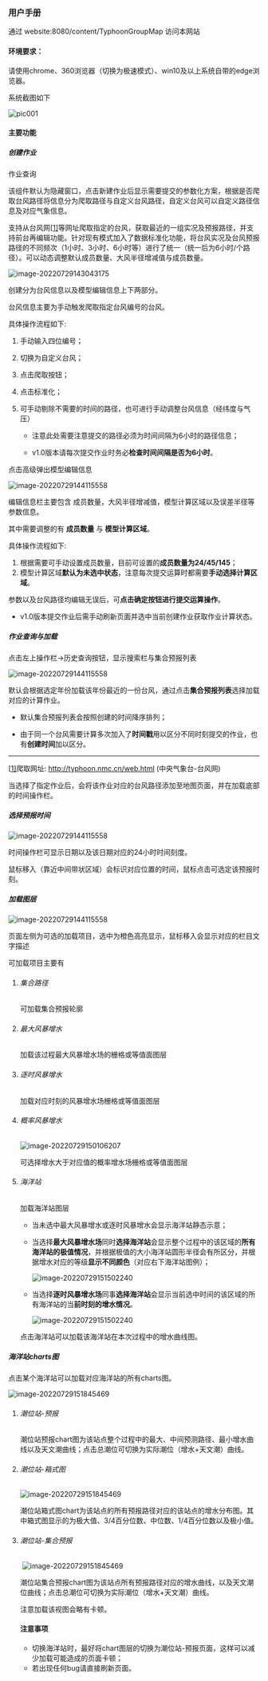 ### 用户手册

通过 website:8080/content/TyphoonGroupMap 访问本网站

#### 环境要求：

请使用chrome、360浏览器（切换为极速模式）、win10及以上系统自带的edge浏览器。

系统截图如下

![pic001](./pic/user_guide/pic001.png)

#### 主要功能

##### 创建作业

作业查询

该组件默认为隐藏窗口，点击新建作业后显示需要提交的参数化方案，根据是否爬取台风路径将信息分为爬取路径与自定义台风路径，自定义台风可以自定义路径信息及对应气象信息。

支持从台风网[[1\]](#_ftn1)等网址爬取指定的台风，获取最近的一组实况及预报路径，并支持前台再编辑功能。针对现有模式加入了数据标准化功能，将台风实况及台风预报路径的不同频次（1小时、3小时、6小时等）进行了统一（统一后为6小时/个路径）。可以动态调整默认成员数量、大风半径增减值与成员数量。

![image-20220729143043175](./pic/user_guide/pic002.png)

创建分为台风信息以及模型编辑信息上下两部分。

台风信息主要为手动触发爬取指定台风编号的台风。

具体操作流程如下:

1. 手动输入四位编号；

2. 切换为自定义台风；

3. 点击爬取按钮；

4. 点击标准化；

5. 可手动剔除不需要的时间的路径，也可进行手动调整台风信息（经纬度与气压）

   * 注意此处需要注意提交的路径必须为时间间隔为6小时的路径信息；

   * v1.0版本请每次提交作业时务必**检查时间间隔是否为6小时**。

     

点击高级弹出模型编辑信息

![image-20220729144115558](./pic/user_guide/pic003.png)

编辑信息栏主要包含 成员数量，大风半径增减值，模型计算区域以及误差半径等参数信息。

其中需要调整的有 **成员数量** 与 **模型计算区域**。

具体操作流程如下:

1. 根据需要可手动设置成员数量，目前可设置的**成员数量为24/45/145**；
2. 模型计算区域**默认为未选中状态**，注意每次提交运算时都需要**手动选择计算区域**。

参数以及台风路径均编辑无误后，可**点击确定按钮进行提交运算操作**。

* v1.0版本提交作业后需手动刷新页面并选中当前创建作业获取作业计算状态。



##### 作业查询与加载

点击左上操作栏->历史查询按钮，显示搜索栏与集合预报列表

![image-20220729144115558](./pic/user_guide/pic004.png)

默认会根据选定年份加载该年份最近的一份台风，通过点击**集合预报列表**选择加载对应的计算作业。

- 默认集合预报列表会按照创建的时间降序排列；

- 由于同一个台风需要计算多次加入了**时间戳**用以区分不同时刻提交的作业，也有**创建时间**加以区分。

  

------

[[1\]](#_ftnref1)爬取网址: http://typhoon.nmc.cn/web.html (中央气象台-台风网)

当选择了指定作业后，会将该作业对应的台风路径添加至地图页面，并在加载底部的时间操作栏。

##### 选择预报时间

![image-20220729144115558](./pic/user_guide/pic005.png)

时间操作栏可显示日期以及该日期对应的24小时时间刻度。

鼠标移入（靠近中间带状区域）会标识对应位置的时间，鼠标点击可选定该预报时刻。

##### 加载图层

![image-20220729144115558](./pic/user_guide/pic006.png)

页面左侧为可选的加载项目，选中为橙色高亮显示，鼠标移入会显示对应的栏目文字描述

可加载项目主要有

1. ###### 集合路径

   可加载集合预报轮廓

2. ###### 最大风暴增水

   加载该过程最大风暴增水场的栅格或等值面图层

3. ###### 逐时风暴增水

   加载对应时刻的风暴增水场栅格或等值面图层

4. ###### 概率风暴增水

   ![image-20220729150106207](./pic/user_guide/pic007.png)

   可选择增水大于对应值的概率增水场栅格或等值面图层

5. ###### 海洋站

   加载海洋站图层

   * 当未选中最大风暴增水或逐时风暴增水会显示海洋站静态示意；

   * 当选择**最大风暴增水场**同时**选择海洋站**会显示整个过程中的该区域的**所有海洋站的极值情况**，并根据极值的大小海洋站圆形半径会有所区分，并根据增水对应的等级**显示不同颜色**（对应右下海洋站图例）；

     ![image-20220729151502240](./pic/user_guide/pic008.png)

   * 当选择**逐时风暴增水场**同事**选择海洋站**会显示当前选中时间的该区域的所有海洋站的当**前时刻的增水情况**。

     ![image-20220729151502240](./pic/user_guide/pic009.png)

   点击海洋站可以加载该海洋站在本次过程中的增水曲线图。

##### 海洋站charts图

点击某个海洋站可以加载对应海洋站的所有charts图。

![image-20220729151845469](./pic/user_guide/pic010.png)

1. ###### 潮位站-预报

   潮位站预报chart图为该站点整个过程中的最大、中间预测路径、最小增水曲线以及天文潮曲线；点击总潮位可切换为实际潮位（增水+天文潮）曲线。

2. ###### 潮位站-箱式图

   ![image-20220729151845469](./pic/user_guide/pic011.png)

   潮位站箱式图chart为该站点的所有预报路径对应的该站点的增水分布图。其中箱式图显示的为极大值、3/4百分位数、中位数、1/4百分位数以及极小值。

3. ###### 潮位站-集合预报

   ​	![image-20220729151845469](./pic/user_guide/pic012.png)

   潮位站集合预报chart图为该站点所有预报路径对应的增水曲线，以及天文潮位曲线；点击总潮位可切换为实际潮位（增水+天文潮）曲线。

   注意加载该视图会略有卡顿。

   #### 注意事项

   * 切换海洋站时，最好将chart图层的切换为潮位站-预报页面，这样可以减少加载可能造成的页面卡顿；
   * 若出现任何bug请直接刷新页面。



